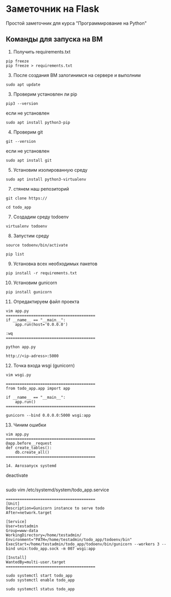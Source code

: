 # Заметочник на Flask
Простой заметочник для курса "Программирование на Python"

## Команды для запуска на ВМ
1. Получить requirements.txt
```
pip freeze
pip freeze > requirements.txt
```

3. После создания ВМ залогинимся на сервере и выполним
```
sudo apt update 
```
3. Проверим установлен ли pip
```
pip3 --version 
```
если не установлен 
```
sudo apt install python3-pip
```
4. Проверим git
```
git --version
```
если не установлен
```
sudo apt install git
```
5. Установим изолированную среду
```
sudo apt install python3-virtualenv
```
7. стянем наш репозиторий
```
git clone https://

cd todo_app
```

7. Создадим среду todoenv
```
virtualenv todoenv
```

8. Запустим среду
```
source todoenv/bin/activate

pip list
```
9. Установка всех необходимых пакетов 
```
pip install -r requirements.txt 
```
10. Установим gunicorn
```
pip install gunicorn
```
11. Отредактируем файл проекта
```
vim app.py
=======================================
if __name__ == "__main__":
    app.run(host='0.0.0.0')

:wq
=======================================

python app.py

http://<ip-adress>:5000
```
12. Точка входа wsgi (gunicorn)

```
vim wsgi.py

=======================================
from todo_app.app import app

if __name__ == "__main__":
    app.run()
=======================================
```
```
gunicorn --bind 0.0.0.0:5000 wsgi:app
```
13. Чиним ошибки
```
vim app.py
=======================================
@app.before__request
def create_tables():
    db.create_all()
=======================================

14. Автозапуск systemd
```
deactivate
```
```
sudo vim /etc/systemd/system/todo_app.service
```
=======================================
[Unit]
Description=Gunicorn instance to serve todo
After=network.target

[Service]
User=testadmin
Group=www-data
WorkingDirectory=/home/testadmin/
Environment="PATH=/home/testadmin/todo_app/todoenv/bin"
ExecStart=/home/testadmin/todo_app/todoenv/bin/gunicorn --workers 3 --bind unix:todo_app.sock -m 007 wsgi:app

[Install]
WantedBy=multi-user.target
=======================================
```
```
sudo systemctl start todo_app
sudo systemctl enable todo_app
```
```
sudo systemctl status todo_app
```
